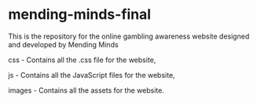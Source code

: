# mending-minds-final

This is the repository for the online gambling awareness website designed and developed by Mending Minds

css - Contains all the .css file for the website, 

js - Contains all the JavaScript files for the website, 

images - Contains all the assets for the website. 
